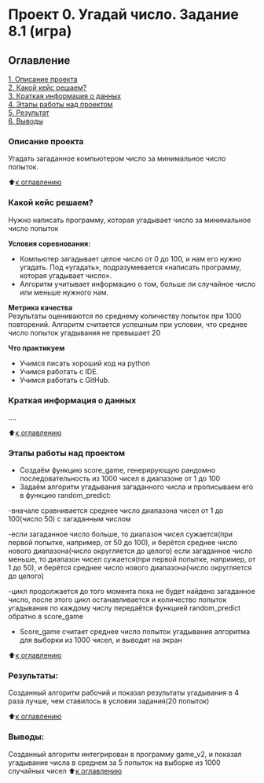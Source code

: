 # Проект 0. Угадай число. Задание 8.1 (игра)

## Оглавление  
[1. Описание проекта](#описание-проекта)  
[2. Какой кейс решаем?](#какой-кейс-решаем)  
[3. Краткая информация о данных](#краткая-информация-о-данных)  
[4. Этапы работы над проектом](#этапы-работы-над-проектом)  
[5. Результат](#результаты)    
[6. Выводы](#выводы) 

### Описание проекта    
Угадать загаданное компьютером число за минимальное число попыток.

:arrow_up:[к оглавлению](#оглавление)


### Какой кейс решаем?    
Нужно написать программу, которая угадывает число за минимальное число попыток

**Условия соревнования:**  
- Компьютер загадывает целое число от 0 до 100, и нам его нужно угадать. Под «угадать», подразумевается «написать программу, которая угадывает число».
- Алгоритм учитывает информацию о том, больше ли случайное число или меньше нужного нам.

**Метрика качества**     
Результаты оцениваются по среднему количеству попыток при 1000 повторений. Алгоритм считается успешным при условии, что среднее число попыток угадывания не превышает 20

**Что практикуем**     
+ Учимся писать хороший код на python
+ Учимся работать с IDE.
+ Учимся работать с GitHub.

### Краткая информация о данных
....
  
:arrow_up:[к оглавлению](#оглавление)


### Этапы работы над проектом  
+ Создаём функцию score_game, генерирующую рандомно последовательность из 1000 чисел в диапазоне от 1 до 100
+ Задаём алгоритм угадывания загаданного числа и прописываем его в функцию random_predict:

-вначале сравнивается среднее число диапазона чисел от 1 до 100(число 50) с загаданным числом

-если загаданное число больше, то диапазон чисел сужается(при первой попытке, например, от 50 до 100), и берётся среднее число нового диапазона(число округляется до целого) если загаданное число меньше, то диапазон чисел сужается(при первой попытке, например, от 1 до 50), и берётся среднее число нового диапазона(число округляется до целого)

-цикл продолжается до того момента пока не будет найдено загаданное число, после этого цикл останавливается и количество попыток угадывания по каждому числу передаётся функцией random_predict обратно в score_game

+ Score_game считает среднее число попыток угадывания алгоритма для выборки из 1000 чисел, и выводит на экран

:arrow_up:[к оглавлению](#оглавление)


### Результаты:  
Созданный алгоритм рабочий и показал результаты угадывания в 4 раза лучше, чем ставилось в условии задания(20 попыток)

:arrow_up:[к оглавлению](#оглавление)


### Выводы:  
Созданный алгоритм интегрирован в программу game_v2, и показал угадывание числа в среднем за 5 попыток на выборке из 1000 случайных чисел
:arrow_up:[к оглавлению](#оглавление)